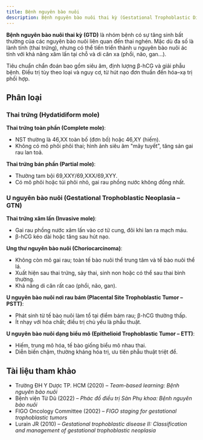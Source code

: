 ```yaml
---
title: Bệnh nguyên bào nuôi
description: Bệnh nguyên bào nuôi thai kỳ (Gestational Trophoblastic Disease – GTD) là một nhóm bệnh lý đặc trưng bởi sự tăng sinh bất thường của tế bào nguyên bào nuôi (lớp tế bào phát triển thành nhau thai), có thể là lành tính hoặc ác tính, với khả năng di căn xa.
---
```


**Bệnh nguyên bào nuôi thai kỳ (GTD)** là nhóm bệnh có sự tăng sinh bất thường của các nguyên bào nuôi liên quan đến thai nghén. Mặc dù đa số là lành tính (thai trứng), nhưng có thể tiến triển thành u nguyên bào nuôi ác tính với khả năng xâm lấn tại chỗ và di căn xa (phổi, não, gan...).

Tiêu chuẩn chẩn đoán bao gồm siêu âm, định lượng β-hCG và giải phẫu bệnh. Điều trị tùy theo loại và nguy cơ, từ hút nạo đơn thuần đến hóa–xạ trị phối hợp.

## Phân loại

### Thai trứng (Hydatidiform mole)

**Thai trứng toàn phần (Complete mole)**:

- NST thường là 46,XX toàn bố (đơn bố) hoặc 46,XY (hiếm).
- Không có mô phôi phôi thai; hình ảnh siêu âm "mây tuyết", tăng sản gai rau lan toả.

**Thai trứng bán phần (Partial mole)**:

- Thường tam bội 69,XXY/69,XXX/69,XYY.
- Có mô phôi hoặc túi phôi nhỏ, gai rau phồng nước không đồng nhất.

### U nguyên bào nuôi (Gestational Trophoblastic Neoplasia – GTN)

**Thai trứng xâm lấn (Invasive mole)**:

- Gai rau phồng nước xâm lấn vào cơ tử cung, đôi khi lan ra mạch máu.
- β-hCG kéo dài hoặc tăng sau hút nạo.

**Ung thư nguyên bào nuôi (Choriocarcinoma)**:

- Không còn mô gai rau; toàn tế bào nuôi thể trung tâm và tế bào nuôi thể lá.
- Xuất hiện sau thai trứng, sảy thai, sinh non hoặc có thể sau thai bình thường.
- Khả năng di căn rất cao (phổi, não, gan).

**U nguyên bào nuôi nơi rau bám (Placental Site Trophoblastic Tumor – PSTT)**:

- Phát sinh từ tế bào nuôi làm tổ tại điểm bám rau; β-hCG thường thấp.
- Ít nhạy với hóa chất; điều trị chủ yếu là phẫu thuật.

**U nguyên bào nuôi dạng biểu mô (Epithelioid Trophoblastic Tumor – ETT)**:

- Hiếm, trung mô hóa, tế bào giống biểu mô nhau thai.
- Diễn biến chậm, thường kháng hóa trị, ưu tiên phẫu thuật triệt để.

## Tài liệu tham khảo

- Trường ĐH Y Dược TP. HCM (2020) – _Team-based learning: Bệnh nguyên bào nuôi_
- Bệnh viện Từ Dũ (2022) – _Phác đồ điều trị Sản Phụ khoa: Bệnh nguyên bào nuôi_
- FIGO Oncology Committee (2002) – _FIGO staging for gestational trophoblastic tumors_
- Lurain JR (2010) – _Gestational trophoblastic disease II: Classification and management of gestational trophoblastic neoplasia_

